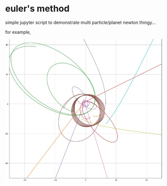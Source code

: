 # euler's method

simple jupyter script to demonstrate multi particle/planet newton thingy...

for example,

![example](example.jfif "example")

